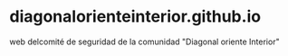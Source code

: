 # diagonalorienteinterior.github.io
web delcomité de seguridad de la comunidad "Diagonal oriente Interior"
